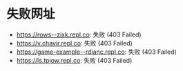 # 失败网址
- https://rows--zixk.repl.co: 失败 (403
Failed)
- https://v.chavir.repl.co: 失败 (403
Failed)
- https://game-example--rdianc.repl.co: 失败 (403
Failed)
- https://ls.tpjow.repl.co: 失败 (403
Failed)
